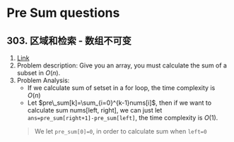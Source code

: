 # Pre Sum questions
## 303. 区域和检索 - 数组不可变
1. [Link](https://leetcode.cn/problems/range-sum-query-immutable/)
2. Problem description:
Give you an array, you must calculate the sum of a subset in $O(n)$.
3. Problem Analysis:
    - If we calculate sum of setset in a for loop, the time complexity is $O(n)$
    - Let $pre\_sum[k]=\sum_{i=0}^{k-1}nums[i]$, then if we want to calculate sum nums[left, right], we can just let `ans=pre_sum[right+1]-pre_sum[left]`, the time complexity is $O(1)$.
    > We let `pre_sum[0]=0`, in order to calculate sum when `left=0`